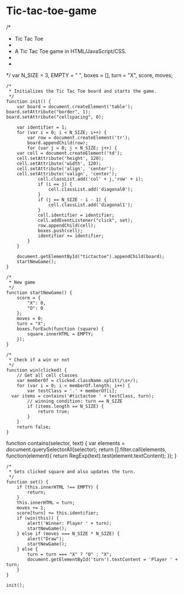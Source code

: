 # Tic-tac-toe-game
/*
 * Tic Tac Toe
 *
 * A Tic Tac Toe game in HTML/JavaScript/CSS.
 *
 *
 */
	var N_SIZE = 3,
		EMPTY = "&nbsp;",
		boxes = [],
		turn = "X",
		score,
		moves;

	/*
	 * Initializes the Tic Tac Toe board and starts the game.
	 */
	function init() {
		var board = document.createElement('table');
    board.setAttribute("border", 1);
    board.setAttribute("cellspacing", 0);
    
		var identifier = 1;
		for (var i = 0; i < N_SIZE; i++) {
			var row = document.createElement('tr');
			board.appendChild(row);
			for (var j = 0; j < N_SIZE; j++) {
        var cell = document.createElement('td');
        cell.setAttribute('height', 120);
        cell.setAttribute('width', 120);
        cell.setAttribute('align', 'center');
        cell.setAttribute('valign', 'center');
				cell.classList.add('col' + j,'row' + i);
				if (i == j) {
					cell.classList.add('diagonal0');
				}
				if (j == N_SIZE - i - 1) {
					cell.classList.add('diagonal1');
				}
				cell.identifier = identifier;
				cell.addEventListener("click", set);
				row.appendChild(cell);
				boxes.push(cell);
				identifier += identifier;
			}
		}

		document.getElementById("tictactoe").appendChild(board);
		startNewGame();
	}

	/*
	 * New game
	 */
	function startNewGame() {
		score = {
			"X": 0,
			"O": 0
		};
		moves = 0;
		turn = "X";
		boxes.forEach(function (square) {
			square.innerHTML = EMPTY;
		});
	}

	/*
	 * Check if a win or not
	 */
	function win(clicked) {
		// Get all cell classes
		var memberOf = clicked.className.split(/\s+/);
		for (var i = 0; i < memberOf.length; i++) {
			var testClass = '.' + memberOf[i];
      var items = contains('#tictactoe ' + testClass, turn);
			// winning condition: turn == N_SIZE
			if (items.length == N_SIZE) {
				return true;
			}
		}
		return false;
	}

function contains(selector, text) {
  var elements = document.querySelectorAll(selector);
  return [].filter.call(elements, function(element){
    return RegExp(text).test(element.textContent);
  });
}

	/*
	 * Sets clicked square and also updates the turn.
	 */
	function set() {
		if (this.innerHTML !== EMPTY) {
			return;
		}
		this.innerHTML = turn;
		moves += 1;
		score[turn] += this.identifier;
		if (win(this)) {
			alert('Winner: Player ' + turn);
			startNewGame();
		} else if (moves === N_SIZE * N_SIZE) {
			alert("Draw");
			startNewGame();
		} else {
			turn = turn === "X" ? "O" : "X";
			document.getElementById('turn').textContent = 'Player ' + turn;
		}
	}

	init();
